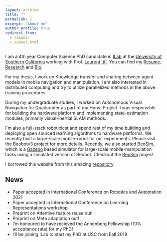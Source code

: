 ```yaml
---
layout: archive
title: ""
permalink: /
excerpt: "About me"
author_profile: true
redirect_from: 
  - /about/
  - /about.html
---
```



I am a 4th year Computer Science PhD candidate in [ILab](https://ilab.usc.edu/) at the [University of Southern California](https://usc.edu) working with Prof. [Laurent Itti](http://ilab.usc.edu/itti/). You can find my [Resume](files/kiran_cv.pdf), [Research](https://klekkala.github.io/research/) and [Bio](https://klekkala.github.io/bio/).

For my thesis, I work on Knowledge transfer and sharing between agent models in mobile navigation and manipulation. I am also interested in distributed computing and try to utilize parallelized methods in the above training procedures.


During my undergraduate studies, I worked on Autonomous Visual Navigation for Quadcopter as part of my Hons. Project. I was responsible for building the hardware platform and implementing state-estimation modules, primarily visual-inertial SLAM methods.


I'm also a full-stack roboticicst and spend rest of my time building and deploying open sourced learning algorithms to hardware platforms. We recently built a large-scale mobile-robot for our experiments. Please visit the Beobotv3 project for more details. Recently, we also started BeoSim, which is a [Gazebo](http://gazebosim.org/) based simulator for large-scale mobile-manipulation tasks using a simulated version of Beobot. Checkout the [BeoSim](http://gazebosim.org/) project.


I borrowed this website from this amazing [repository](https://github.com/academicpages/academicpages.github.io).


## News
- Paper accepted in International Conference on Robotics and Automation 2021
- Paper accepted in International Conference on Learning Representations workshop
- Preprint on Attentive feature reuse out!
- Preprint on Meta adaptation out!
- I’m honoured to have recieved the Annenberg Fellowship (10% acceptance rate) for my PhD!
- I’ll be joining ILab to start my PhD at USC from Fall 2018

